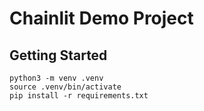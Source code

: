 # Chainlit Demo Project

## Getting Started

```
python3 -m venv .venv
source .venv/bin/activate
pip install -r requirements.txt
```
